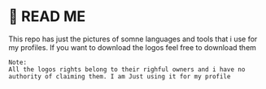 # 🎈 READ ME
This repo has just the pictures of somne languages and tools that i use for my profiles.
If you want to download the logos feel free to download them

```
Note:
All the logos rights belong to their righful owners and i have no authority of claiming them. I am Just using it for my profile
```
